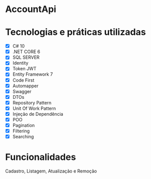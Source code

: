 # AccountApi

# Tecnologias e práticas utilizadas
- [x] C# 10
- [x] .NET CORE 6
- [x] SQL SERVER
- [x] Identity
- [x] Token JWT
- [x] Entity Framework 7
- [x] Code First
- [x] Automapper
- [x] Swagger
- [x] DTOs
- [x] Repository Pattern
- [x] Unit Of Work Pattern
- [x] Injeção de Dependência
- [x] POO
- [x] Pagination
- [x] Filtering
- [x] Searching

# Funcionalidades
Cadastro, Listagem, Atualização e Remoção

